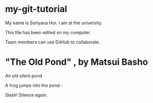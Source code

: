 # my-git-tutorial

My name is Soriyana Hor. I am at the university.

This file has been edited on my computer.

Team members can use GitHub to collaborate.

# "The Old Pond" , by Matsui Basho

An old silent pond

A frog jumps into the pond -

Slash! Silence again.
